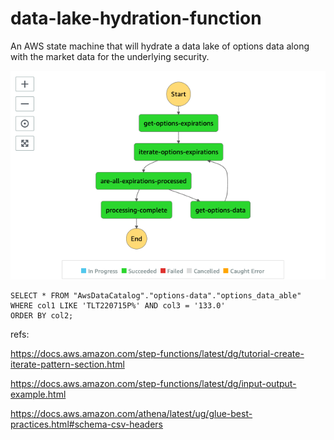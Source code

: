 # data-lake-hydration-function

An AWS state machine that will hydrate a data lake of options data along with the market data for the underlying security.

![alt text][image-1]

[image-1]: images/state-machine-graph.png "step 1"


```
SELECT * FROM "AwsDataCatalog"."options-data"."options_data_able" 
WHERE col1 LIKE 'TLT220715P%' AND col3 = '133.0' 
ORDER BY col2;
```

refs:

https://docs.aws.amazon.com/step-functions/latest/dg/tutorial-create-iterate-pattern-section.html

https://docs.aws.amazon.com/step-functions/latest/dg/input-output-example.html

https://docs.aws.amazon.com/athena/latest/ug/glue-best-practices.html#schema-csv-headers
